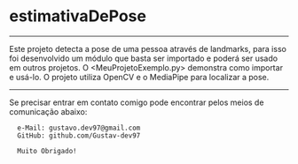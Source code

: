 # estimativaDePose
-----------------------------------------------------------------------------------------------------------------

Este projeto detecta a pose de uma pessoa através de landmarks, para isso foi desenvolvido um módulo que basta ser 
importado e poderá ser usado em outros projetos. O <MeuProjetoExemplo.py> demonstra como importar e usá-lo.
O projeto utiliza OpenCV e o MediaPipe para localizar a pose.

-----------------------------------------------------------------------------------------------------------------

Se precisar entrar em contato comigo pode encontrar pelos meios de comunicação abaixo:

	  e-Mail: gustavo.dev97@gmail.com
	  GitHub: github.com/Gustav-dev97

	  Muito Obrigado!

